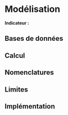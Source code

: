 # Modélisation

**Indicateur :**

## Bases de données

## Calcul

## Nomenclatures

## Limites

## Implémentation
